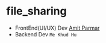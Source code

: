 # file_sharing
- FrontEnd(UI/UX) Dev [Amit Parmar](https://github.com/AmitxParmar)
- Backend Dev `Me Khud Hu`
